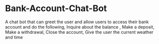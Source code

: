 # Bank-Account-Chat-Bot
A chat bot that can greet the user and allow users to access their bank account and do the following, Inquire about the balance , Make a deposit, Make a withdrawal, Close the account, Give the user the current weather and time 
